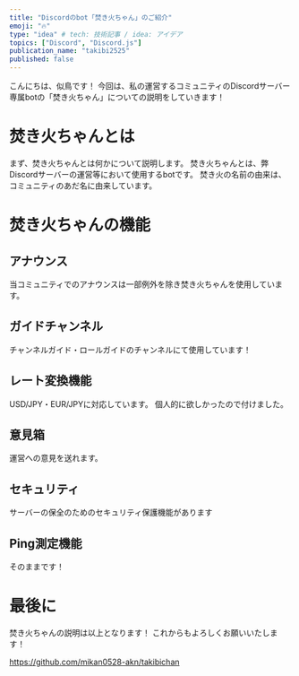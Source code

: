 ```yaml
---
title: "Discordのbot「焚き火ちゃん」のご紹介"
emoji: "🔥"
type: "idea" # tech: 技術記事 / idea: アイデア
topics: ["Discord", "Discord.js"]
publication_name: "takibi2525"
published: false
---
```


こんにちは、似鳥です！
今回は、私の運営するコミュニティのDiscordサーバー専属botの「焚き火ちゃん」についての説明をしていきます！

# 焚き火ちゃんとは
まず、焚き火ちゃんとは何かについて説明します。
焚き火ちゃんとは、弊Discordサーバーの運営等において使用するbotです。
焚き火の名前の由来は、コミュニティのあだ名に由来しています。
# 焚き火ちゃんの機能
## アナウンス
当コミュニティでのアナウンスは一部例外を除き焚き火ちゃんを使用しています。
## ガイドチャンネル
チャンネルガイド・ロールガイドのチャンネルにて使用しています！
## レート変換機能
USD/JPY・EUR/JPYに対応しています。
個人的に欲しかったので付けました。
## 意見箱
運営への意見を送れます。
## セキュリティ
サーバーの保全のためのセキュリティ保護機能があります
## Ping測定機能
そのままです！

# 最後に
焚き火ちゃんの説明は以上となります！
これからもよろしくお願いいたします！

https://github.com/mikan0528-akn/takibichan
